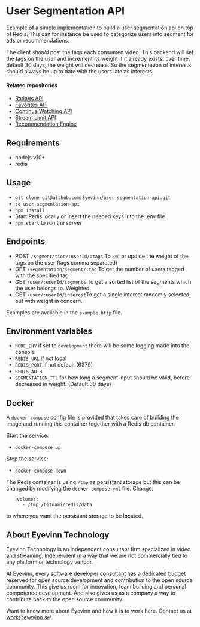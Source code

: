 # User Segmentation API

Example of a simple implementation to build a user segmentation api on top of Redis.
This can for instance be used to categorize users into segment for ads or recommendations.

The client _should_ post the tags each consumed video. This backend will set the tags on the user and increment its weight if it already exists. over time, default 30 days, the weight will decrease. So the segmentation of interests should always be up to date with the users latests interests.

#### Related repositories

- [Ratings API](https://github.com/Eyevinn/ratings-api)
- [Favorites API](https://github.com/Eyevinn/favorites-api)
- [Continue Watching API](https://github.com/Eyevinn/continue-watching-api)
- [Stream Limit API](https://github.com/Eyevinn/stream-limit-api)
- [Recommendation Engine](https://github.com/Eyevinn/eye-recommender)

## Requirements

- nodejs v10+
- redis

## Usage
- `git clone git@github.com:Eyevinn/user-segmentation-api.git`
- `cd user-segmentation-api`
- `npm install`
- Start Redis locally or insert the needed keys into the .env file
- `npm start` to run the server

## Endpoints

- POST `/segmentation/:userId/:tags` To set or update the weight of the tags on the user (tags comma separated)
- GET `/segmentation/segment/:tag` To get the number of users tagged with the specified tag.
- GET `/user/:userId/segments` To get a sorted list of the segments which the user belongs to. Weighted.
- GET `/user/:userId/interest`To get a single interest randomly selected, but with weight in concern.

Examples are available in the `example.http` file.

## Environment variables

- `NODE_ENV` if set to `development` there will be some logging made into the console
- `REDIS_URL` if not local
- `REDIS_PORT` if not default (6379)
- `REDIS_AUTH`
- `SEGMENTATION_TTL` for how long a segment input should be valid, before decreased in weight. (Default 30 days)

## Docker

A `docker-compose` config file is provided that takes care of building the image and running this container together with a Redis db container.

Start the service:

- `docker-compose up`

Stop the service:

- `docker-compose down`

The Redis container is using `/tmp` as persistant storage but this can be changed by modifying the `docker-compose.yml` file. Change:

```
    volumes:
      - /tmp:/bitnami/redis/data
```

to where you want the persistant storage to be located.

## About Eyevinn Technology

Eyevinn Technology is an independent consultant firm specialized in video and streaming. Independent in a way that we are not commercially tied to any platform or technology vendor.

At Eyevinn, every software developer consultant has a dedicated budget reserved for open source development and contribution to the open source community. This give us room for innovation, team building and personal competence development. And also gives us as a company a way to contribute back to the open source community.

Want to know more about Eyevinn and how it is to work here. Contact us at work@eyevinn.se!
